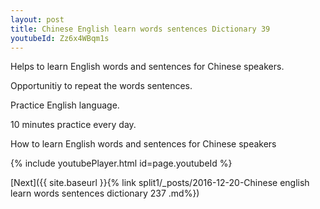 ```yaml
---
layout: post
title: Chinese English learn words sentences Dictionary 39 
youtubeId: Zz6x4WBqm1s
---
```

 
 
Helps to learn English words and sentences for Chinese speakers.

Opportunitiy to repeat the words sentences. 

Practice English language. 
 
10 minutes practice every day. 
 
How to learn English words and sentences for Chinese speakers 
 
{% include youtubePlayer.html id=page.youtubeId %}
 
 
[Next]({{ site.baseurl }}{% link  split1/_posts/2016-12-20-Chinese english learn words sentences dictionary 237 .md%})
 
